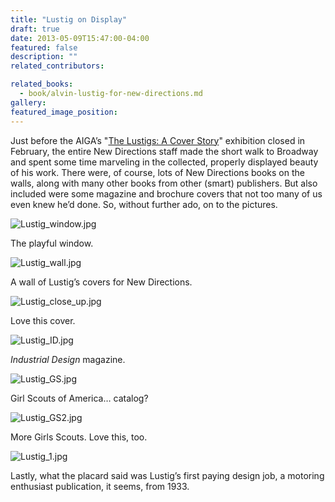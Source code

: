 ```yaml
---
title: "Lustig on Display"
draft: true
date: 2013-05-09T15:47:00-04:00
featured: false
description: ""
related_contributors:

related_books:
  - book/alvin-lustig-for-new-directions.md
gallery:
featured_image_position: 
---
```


Just before the AIGA’s "[The Lustigs: A Cover Story](http://www.aiga.org/the-lustigs-exhibition/)" exhibition closed in February, the entire New Directions staff made the short walk to Broadway and spent some time marveling in the collected, properly displayed beauty of his work. There were, of course, lots of New Directions books on the walls, along with many other books from other (smart) publishers. But also included were some magazine and brochure covers that not too many of us even knew he’d done. So, without further ado, on to the pictures.

![Lustig_window.jpg](http://ndbooks.com/images/uploads/Lustig_window.jpg)

The playful window.

![Lustig_wall.jpg](http://ndbooks.com/images/journal/Lustig_wall.jpg)

A wall of Lustig’s covers for New Directions.

![Lustig_close_up.jpg](http://ndbooks.com/images/journal/Lustig_close_up.jpg)

Love this cover.

![Lustig_ID.jpg](http://ndbooks.com/images/journal/Lustig_ID.jpg)

_Industrial Design_ magazine.

![Lustig_GS.jpg](http://ndbooks.com/images/journal/Lustig_GS.jpg)

Girl Scouts of America… catalog?

![Lustig_GS2.jpg](http://ndbooks.com/images/journal/Lustig_GS2.jpg)

More Girls Scouts. Love this, too.

![Lustig_1.jpg](http://ndbooks.com/images/journal/Lustig_1.jpg)

Lastly, what the placard said was Lustig’s first paying design job,
a motoring enthusiast publication, it seems, from 1933.

